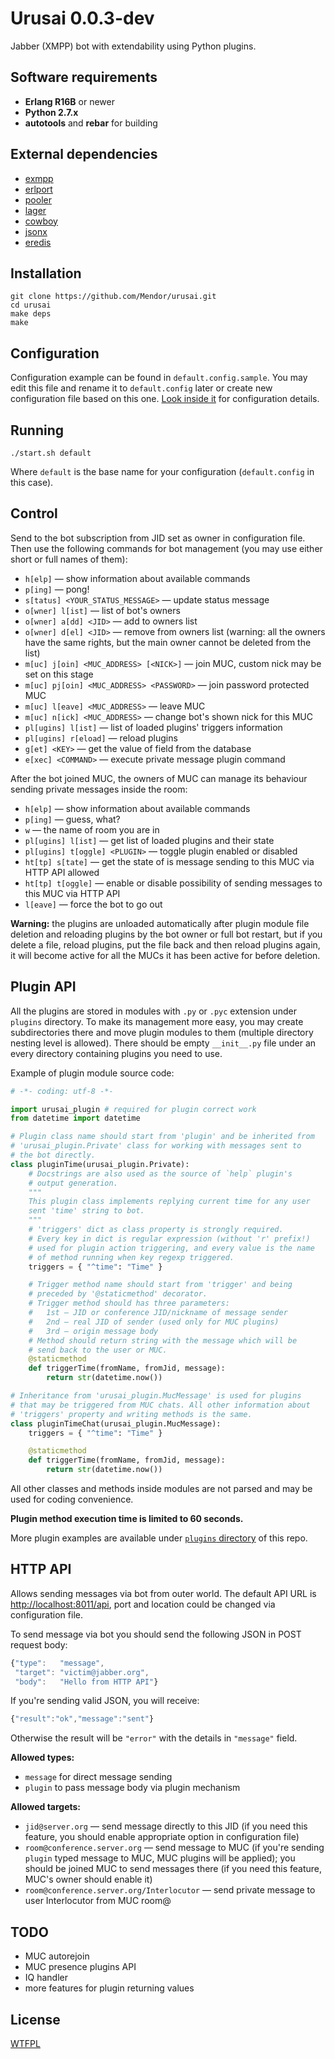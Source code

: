 Urusai 0.0.3-dev
================

Jabber (XMPP) bot with extendability using Python plugins.


Software requirements
---------------------

  * **Erlang R16B** or newer
  * **Python 2.7.x**
  * **autotools** and **rebar** for building


External dependencies
---------------------

  * [exmpp](https://github.com/processone/exmpp)
  * [erlport](https://github.com/hdima/erlport)
  * [pooler](https://github.com/seth/pooler)
  * [lager](https://github.com/basho/lager)
  * [cowboy](https://github.com/extend/cowboy)
  * [jsonx](https://github.com/iskra/jsonx)
  * [eredis](https://github.com/wooga/eredis)


Installation
------------

```
git clone https://github.com/Mendor/urusai.git
cd urusai
make deps
make
```


Configuration
-------------

Configuration example can be found in ``default.config.sample``. You may edit this file and rename it to ``default.config`` later or create new configuration file based on this one. [Look inside it](https://github.com/Mendor/urusai/blob/master/default.config.sample) for configuration details.


Running
-------

    ./start.sh default

Where ``default`` is the base name for your configuration (``default.config`` in this case).


Control
-------

Send to the bot subscription from JID set as owner in configuration file. Then use the following commands for bot management (you may use either short or full names of them):

  * ``h[elp]`` — show information about available commands
  * ``p[ing]`` — pong!
  * ``s[tatus] <YOUR_STATUS_MESSAGE>`` — update status message
  * ``o[wner] l[ist]`` — list of bot's owners
  * ``o[wner] a[dd] <JID>`` — add <JID> to owners list
  * ``o[wner] d[el] <JID>`` — remove <JID> from owners list (warning: all the owners have the same rights, but the main owner cannot be deleted from the list)
  * ``m[uc] j[oin] <MUC_ADDRESS> [<NICK>]`` — join MUC, custom nick may be set on this stage
  * ``m[uc] pj[oin] <MUC_ADDRESS> <PASSWORD>`` — join password protected MUC
  * ``m[uc] l[eave] <MUC_ADDRESS>`` — leave MUC
  * ``m[uc] n[ick] <MUC_ADDRESS>`` — change bot's shown nick for this MUC
  * ``pl[ugins] l[ist]`` — list of loaded plugins' triggers information
  * ``pl[ugins] r[eload]`` — reload plugins
  * ``g[et] <KEY>`` — get the value of <KEY> field from the database
  * ``e[xec] <COMMAND>`` — execute private message plugin command

After the bot joined MUC, the owners of MUC can manage its behaviour sending private messages inside the room:

  * ``h[elp]`` — show information about available commands
  * ``p[ing]`` — guess, what?
  * ``w`` — the name of room you are in
  * ``pl[ugins] l[ist]`` — get list of loaded plugins and their state
  * ``pl[ugins] t[oggle] <PLUGIN>`` — toggle plugin enabled or disabled
  * ``ht[tp] s[tate]`` — get the state of is message sending to this MUC via HTTP API allowed
  * ``ht[tp] t[oggle]`` — enable or disable possibility of sending messages to this MUC via HTTP API
  * ``l[eave]`` — force the bot to go out

**Warning:** the plugins are unloaded automatically after plugin module file deletion and reloading plugins by the bot owner or full bot restart, but if you delete a file, reload plugins, put the file back and then reload plugins again, it will become active for all the MUCs it has been active for before deletion.


Plugin API
----------

All the plugins are stored in modules with ``.py`` or ``.pyc`` extension under ``plugins`` directory. To make its management more easy, you may create subdirectories there and move plugin modules to them (multiple directory nesting level is allowed). There should be empty ``__init__.py`` file under an every directory containing plugins you need to use.

Example of plugin module source code:

```python
# -*- coding: utf-8 -*-

import urusai_plugin # required for plugin correct work
from datetime import datetime

# Plugin class name should start from 'plugin' and be inherited from
# 'urusai_plugin.Private' class for working with messages sent to
# the bot directly.
class pluginTime(urusai_plugin.Private):
    # Docstrings are also used as the source of `help` plugin's
    # output generation.
    """
    This plugin class implements replying current time for any user
    sent 'time' string to bot.
    """
    # 'triggers' dict as class property is strongly required.
    # Every key in dict is regular expression (without 'r' prefix!)
    # used for plugin action triggering, and every value is the name
    # of method running when key regexp triggered.
    triggers = { "^time": "Time" }

    # Trigger method name should start from 'trigger' and being
    # preceded by '@staticmethod' decorator.
    # Trigger method should has three parameters:
    #   1st — JID or conference JID/nickname of message sender
    #   2nd — real JID of sender (used only for MUC plugins)
    #   3rd — origin message body
    # Method should return string with the message which will be
    # send back to the user or MUC.
    @staticmethod
    def triggerTime(fromName, fromJid, message):
        return str(datetime.now())

# Inheritance from 'urusai_plugin.MucMessage' is used for plugins
# that may be triggered from MUC chats. All other information about
# 'triggers' property and writing methods is the same.
class pluginTimeChat(urusai_plugin.MucMessage):
    triggers = { "^time": "Time" }

    @staticmethod
    def triggerTime(fromName, fromJid, message):
        return str(datetime.now())

```

All other classes and methods inside modules are not parsed and may be used for coding convenience.

**Plugin method execution time is limited to 60 seconds.**

More plugin examples are available under [``plugins`` directory](https://github.com/Mendor/urusai/tree/master/plugins) of this repo.


HTTP API
--------

Allows sending messages via bot from outer world. The default API URL is [http://localhost:8011/api](http://localhost:8011/api), port and location could be changed via configuration file.

To send message via bot you should send the following JSON in POST request body:

```javascript
{"type":   "message",
 "target": "victim@jabber.org",
 "body":   "Hello from HTTP API"}
```

If you're sending valid JSON, you will receive:

```javascript
{"result":"ok","message":"sent"}
```

Otherwise the result will be ``"error"`` with the details in ``"message"`` field.

**Allowed types:**

  * ``message`` for direct message sending
  * ``plugin`` to pass message body via plugin mechanism

**Allowed targets:**

  * ``jid@server.org`` — send message directly to this JID (if you need this feature, you should enable appropriate option in configuration file)
  * ``room@conference.server.org`` — send message to MUC (if you're sending ``plugin`` typed message to MUC, MUC plugins will be applied); you should be joined MUC to send messages there (if you need this feature, MUC's owner should enable it)
  * ``room@conference.server.org/Interlocutor`` — send private message to user Interlocutor from MUC room@


TODO
----

  * MUC autorejoin
  * MUC presence plugins API
  * IQ handler
  * more features for plugin returning values


License
-------

[WTFPL](http://www.wtfpl.net/)
